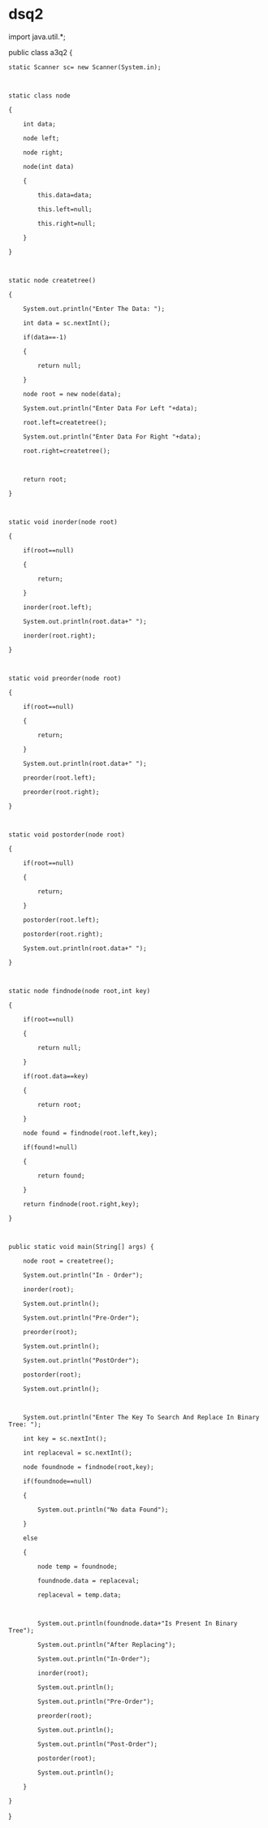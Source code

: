 # dsq2
import java.util.*;

public class a3q2 {

    static Scanner sc= new Scanner(System.in);

    

    static class node

    {

        int data;

        node left;

        node right;

        node(int data)

        {

            this.data=data;

            this.left=null;

            this.right=null;

        }

    }

    

    static node createtree()

    {

        System.out.println("Enter The Data: ");

        int data = sc.nextInt();

        if(data==-1)

        {

            return null;

        }

        node root = new node(data);

        System.out.println("Enter Data For Left "+data);

        root.left=createtree();

        System.out.println("Enter Data For Right "+data);

        root.right=createtree();

        

        return root;

    }

    

    static void inorder(node root)

    {

        if(root==null)

        {

            return;

        }

        inorder(root.left);

        System.out.println(root.data+" ");

        inorder(root.right);

    }

    

    static void preorder(node root)

    {

        if(root==null)

        {

            return;

        }

        System.out.println(root.data+" ");

        preorder(root.left);

        preorder(root.right);

    }

    

    static void postorder(node root)

    {

        if(root==null)

        {

            return;

        }

        postorder(root.left);

        postorder(root.right);

        System.out.println(root.data+" ");

    }

    

    static node findnode(node root,int key)

    {

        if(root==null) 

        {

            return null;

        }

        if(root.data==key)

        {

            return root;

        }

        node found = findnode(root.left,key);

        if(found!=null)

        {

            return found;

        }

        return findnode(root.right,key);

    }

    

    public static void main(String[] args) {

        node root = createtree();

        System.out.println("In - Order");

        inorder(root);

        System.out.println();

        System.out.println("Pre-Order");

        preorder(root);

        System.out.println();

        System.out.println("PostOrder");

        postorder(root);

        System.out.println();

        

        System.out.println("Enter The Key To Search And Replace In Binary Tree: ");

        int key = sc.nextInt();

        int replaceval = sc.nextInt();

        node foundnode = findnode(root,key);

        if(foundnode==null)

        {

            System.out.println("No data Found");

        }

        else

        {

            node temp = foundnode;

            foundnode.data = replaceval;

            replaceval = temp.data;

            

            System.out.println(foundnode.data+"Is Present In Binary Tree");

            System.out.println("After Replacing");

            System.out.println("In-Order");

            inorder(root);

            System.out.println();

            System.out.println("Pre-Order");

            preorder(root);

            System.out.println();

            System.out.println("Post-Order");

            postorder(root);

            System.out.println();

        }

    }

}
